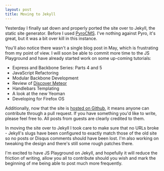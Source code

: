 ```yaml
---
layout: post
title: Moving to Jekyll
---
```


Yesterday I finally sat down and properly ported the site over to Jekyll, the static site generator. Before I used [PyroCMS](http://pyrocms.com). I've nothing against Pyro, it's great, but it was a bit over kill in this instance.

You'll also notice there wasn't a single blog post in May, which is frustrating from my point of view. I will soon be able to commit more time to the JS Playground and have already started work on some up-coming tutorials:

* Express and Backbone Series: Parts 4 and 5
* JavaScript Refactoring
* Modular Backbone Development
* Review of [Discover Meteor](http://discovermeteor.com)
* Handlebars Templating
* A look at the new Yeoman
* Developing for Firefox OS

Additionally, now that the site is [hosted on Github](https://github.com/jackfranklin/javascriptplayground.com/tree/gh-pages), it means anyone can contribute through a pull request. If you have something you'd like to write, please feel free to. All posts from guests are clearly credited to them.

In moving the site over to Jekyll I took care to make sure that no URLs broke - Jekyll's slugs have been configured to exactly match those of the old site so no posts or Disqus comments should have been lost. I'm also working on tweaking the design and there's still some rough patches there.

I'm excited to have JS Playground on Jekyll, and hopefully it will reduce the friction of writing, allow you all to contribute should you wish and mark the beginning of me being able to post much more frequently.
